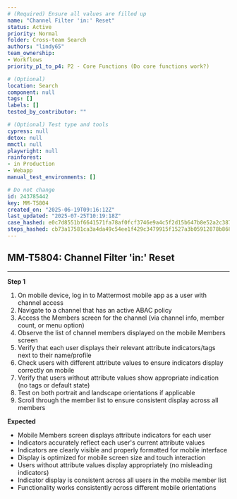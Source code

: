 ```yaml
---
# (Required) Ensure all values are filled up
name: "Channel Filter 'in:' Reset"
status: Active
priority: Normal
folder: Cross-team Search
authors: "lindy65"
team_ownership:
- Workflows
priority_p1_to_p4: P2 - Core Functions (Do core functions work?)

# (Optional)
location: Search
component: null
tags: []
labels: []
tested_by_contributor: ""

# (Optional) Test type and tools
cypress: null
detox: null
mmctl: null
playwright: null
rainforest:
- in Production
- Webapp
manual_test_environments: []

# Do not change
id: 243785442
key: MM-T5804
created_on: "2025-06-19T09:16:12Z"
last_updated: "2025-07-25T10:19:18Z"
case_hashed: e0c7d8551bf6641571fa78af0fcf3746e9a4c5f2d15b647b8e52a2c3873e9b53adc9247a838fdf025ac9e15063634242
steps_hashed: cb73a17581ca3a4da49c54ee1f429c3479915f1527a3b05912878b868952dc6518910356adf8305533a2f9ea062012c2
---
```


<!-- (Auto-generated) Based on frontmatter's "key" and "name" -->

## MM-T5804: Channel Filter 'in:' Reset

---

**Step 1**

1. On mobile device, log in to Mattermost mobile app as a user with channel access
2. Navigate to a channel that has an active ABAC policy
3. Access the Members screen for the channel (via channel info, member count, or menu option)
4. Observe the list of channel members displayed on the mobile Members screen
5. Verify that each user displays their relevant attribute indicators/tags next to their name/profile
6. Check users with different attribute values to ensure indicators display correctly on mobile
7. Verify that users without attribute values show appropriate indication (no tags or default state)
8. Test on both portrait and landscape orientations if applicable
9. Scroll through the member list to ensure consistent display across all members

**Expected**

- Mobile Members screen displays attribute indicators for each user
- Indicators accurately reflect each user's current attribute values
- Indicators are clearly visible and properly formatted for mobile interface
- Display is optimized for mobile screen size and touch interaction
- Users without attribute values display appropriately (no misleading indicators)
- Indicator display is consistent across all users in the mobile member list
- Functionality works consistently across different mobile orientations
